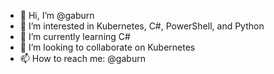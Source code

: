 - 👋 Hi, I’m @gaburn
- 👀 I’m interested in Kubernetes, C#, PowerShell, and Python
- 🌱 I’m currently learning C#
- 💞️ I’m looking to collaborate on Kubernetes
- 📫 How to reach me: @gaburn

<!---
gaburn/gaburn is a ✨ special ✨ repository because its `README.md` (this file) appears on your GitHub profile.
You can click the Preview link to take a look at your changes.
--->
